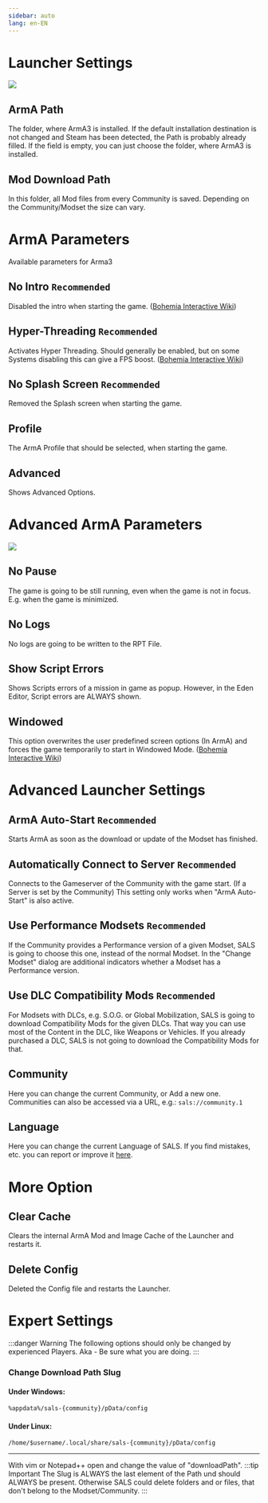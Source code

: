 ```yaml
---
sidebar: auto
lang: en-EN
---
```



# Launcher Settings

![](/images/en/launcher/settings_1_1_1.png)

## ArmA Path
The folder, where ArmA3 is installed. If the default installation destination is not changed and Steam has been detected, the Path is probably already filled. If the field is empty, you can just choose the folder, where ArmA3 is installed.

## Mod Download Path
In this folder, all Mod files from every Community is saved. Depending on the Community/Modset the size can vary.


# ArmA Parameters
Available parameters for Arma3

## No Intro `Recommended`
Disabled the intro when starting the game. ([Bohemia Interactive Wiki](https://community.bistudio.com/wiki/Arma_3_Startup_Parameters#Game_Loading_Speedup))

## Hyper-Threading `Recommended`
Activates Hyper Threading. Should generally be enabled, but on some Systems disabling this can give a FPS boost. ([Bohemia Interactive Wiki](https://community.bistudio.com/wiki/Arma_3_Startup_Parameters#Performance))

## No Splash Screen `Recommended`
Removed the Splash screen when starting the game.

## Profile
The ArmA Profile that should be selected, when starting the game.

## Advanced
Shows Advanced Options.


# Advanced ArmA Parameters

![](/images/en/launcher/settings_advanced_1_1_1.png)

## No Pause
The game is going to be still running, even when the game is not in focus. E.g. when the game is minimized. 

## No Logs
No logs are going to be written to the RPT File.

## Show Script Errors
Shows Scripts errors of a mission in game as popup. However, in the Eden Editor, Script errors are ALWAYS shown.

## Windowed
This option overwrites the user predefined screen options (In ArmA) and forces the game temporarily to start in Windowed Mode. ([Bohemia Interactive Wiki](https://community.bistudio.com/wiki/Arma_3_Startup_Parameters#Display_Options))


# Advanced Launcher Settings

## ArmA Auto-Start `Recommended`
Starts ArmA as soon as the download or update of the Modset has finished.

## Automatically Connect to Server `Recommended`
Connects to the Gameserver of the Community with the game start. (If a Server is set by the Community) This setting only works when "ArmA Auto-Start" is also active.

## Use Performance Modsets `Recommended`
If the Community provides a Performance version of a given Modset, SALS is going to choose this one, instead of the normal Modset.
In the "Change Modset" dialog are additional indicators whether a Modset has a Performance version.

## Use DLC Compatibility Mods `Recommended`
For Modsets with DLCs, e.g. S.O.G. or Global Mobilization, SALS is going to download Compatibility Mods for the given DLCs. That way you can use most of the Content in the DLC, like Weapons or Vehicles. If you already purchased a DLC, SALS is not going to download the Compatibility Mods for that.

## Community
Here you can change the current Community, or Add a new one. Communities can also be accessed via a URL, e.g.: `sals://community.1`

## Language
Here you can change the current Language of SALS. If you find mistakes, etc. you can report or improve it [here](https://github.com/SALS-APP/Translations).


# More Option

## Clear Cache
Clears the internal ArmA Mod and Image Cache of the Launcher and restarts it.

## Delete Config
Deleted the Config file and restarts the Launcher.


# Expert Settings
:::danger Warning
The following options should only be changed by experienced Players. Aka - Be sure what you are doing.
:::

### Change Download Path Slug

#### Under Windows:
```%appdata%/sals-{community}/pData/config```
#### Under Linux:
```/home/$username/.local/share/sals-{community}/pData/config```

---

With vim or Notepad++ open and change the value of "downloadPath".
:::tip Important
The Slug is ALWAYS the last element of the Path und should ALWAYS be present. Otherwise SALS could delete folders and or files, that don't belong to the Modset/Community.
:::
